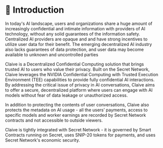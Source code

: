 # 🤝 Introduction

In today's AI landscape, users and organizations share a huge amount of increasingly confidential and intimate information with providers of AI technology, without any solid guarantees of the information safety. Centralized AI providers are opaque and and have strong incentives to utilize user data for their benefit. The emerging decentralized AI industry also lacks guarantees of data protection, and user data may become available to unknown and uncontrolled parties

Claive is a  Decentralized Confidential Computing solution that brings trusted AI to users who value their privacy. Built on the Secret Network, Claive leverages the NVIDIA Confidential Computing with Trusted Execution Environment (TEE) capabilities to provide fully confidential AI interactions. By addressing the critical issue of privacy in AI conversations, Claive aims to offer a secure, decentralized platform where users can engage with AI models without fear of data leakage or unauthorized access.

In addition to protecting the contents of user conversations, Claive also protects the metadata on AI usage - all the users’ payments, access to specific models and worker earnings are recorded by Secret Network contracts and not accessible to outside viewers.

Claive is tightly integrated with Secret Network - it is governed by Smart Contracts running on Secret, uses SNIP-20 tokens for payments, and uses Secret Network's economic security.

